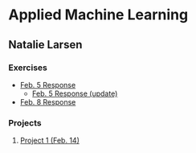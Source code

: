 # Applied Machine Learning
## Natalie Larsen

### Exercises
- [Feb. 5 Response](https://natallzl.github.io/data310/Feb5Response.html)
  - [Feb. 5 Response (update)](Feb5Response_update.md)
- [Feb. 8 Response](https://natallzl.github.io/data310/Feb8Response.html)

### Projects
1. [Project 1 (Feb. 14)](https://natallzl.github.io/data310/Project1.html)
